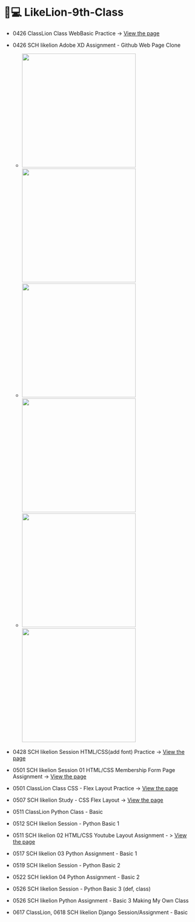 # 🦁💻 LikeLion-9th-Class

- 0426 ClassLion Class WebBasic Practice -> [View the page](https://yebinleee.github.io/LikeLion-9th-Class/0426%20ClassLion%20WebBasic%20Class/index.html)
- 0426 SCH likelion Adobe XD Assignment - Github Web Page Clone
    - <img src="https://YebinLeee.github.io/LikeLion-9th-Class/0426%20SCH%20likelion%20AdobeXD%20assignment%20-%20Web%20Page%20Clone/%EC%9B%B9%201920%20%E2%80%93%201.png" width=300>  <img src="https://YebinLeee.github.io/LikeLion-9th-Class/0426%20SCH%20likelion%20AdobeXD%20assignment%20-%20Web%20Page%20Clone/%EC%9B%B9%201920%20%E2%80%93%205.png" width=300>
    -  <img src="https://YebinLeee.github.io/LikeLion-9th-Class/0426%20SCH%20likelion%20AdobeXD%20assignment%20-%20Web%20Page%20Clone/%EC%9B%B9%201920%20%E2%80%93%202.png" width=300>  <img src="https://YebinLeee.github.io/LikeLion-9th-Class/0426%20SCH%20likelion%20AdobeXD%20assignment%20-%20Web%20Page%20Clone/%EC%9B%B9%201920%20%E2%80%93%206.png" width=300>
    -   <img src="https://YebinLeee.github.io/LikeLion-9th-Class/0426%20SCH%20likelion%20AdobeXD%20assignment%20-%20Web%20Page%20Clone/%EC%9B%B9%201920%20%E2%80%93%203.png" width=300>  <img src="https://YebinLeee.github.io/LikeLion-9th-Class/0426%20SCH%20likelion%20AdobeXD%20assignment%20-%20Web%20Page%20Clone/%EC%9B%B9%201920%20%E2%80%93%207.png" width=300>


- 0428 SCH likelion Session HTML/CSS(add font) Practice -> [View the page](https://yebinleee.github.io/LikeLion-9th-Class/0428%20SCH%20likelion%20Session%20-%20HTML%20CSS%20Practice/test.html)
- 0501 SCH likelion Session 01 HTML/CSS Membership Form Page Assignment -> [View the page](https://yebinleee.github.io/LikeLion-9th-Class/0501%20SCH%20likelion%20HTML%20CSS%20Assignment%20-%20Membership%20Form/Membership%20Form.html)

- 0501 ClassLion Class CSS - Flex Layout Practice -> [View the page](https://yebinleee.github.io/LikeLion-9th-Class/0501%20ClassLion%20Class%20-%20CSS%20Flex/flex-layout.html)
- 0507 SCH likelion Study - CSS Flex Layout -> [View the page](https://yebinleee.github.io/LikeLion-9th-Class/0507%20SCH%20likelion%20CSS%20Study%20-%20layout%20flex/flex%20layout.html)

- 0511 ClassLion Python Class - Basic
- 0512 SCH likelion Session - Python Basic 1

- 0511 SCH likelion 02 HTML/CSS Youtube Layout Assignment - > [View the page](https://YebinLeee.github.io/LikeLion-9th-Class/0511%20SCH%20likelion%20HTML%20CSS%20Assignment%20-%20Youtube%20Layout/youtube%20layout.html)

- 0517 SCH likelion 03 Python Assignment - Basic 1

- 0519 SCH likelion Session - Python Basic 2

- 0522 SCH lieklion 04 Python Assignment - Basic 2

- 0526 SCH likelion Session - Python Basic 3 (def, class)

- 0526 SCH likelion Python Assignment - Basic 3 Making My Own Class

- 0617 ClassLion, 0618 SCH likelion Django Session/Assignment - Basic 
